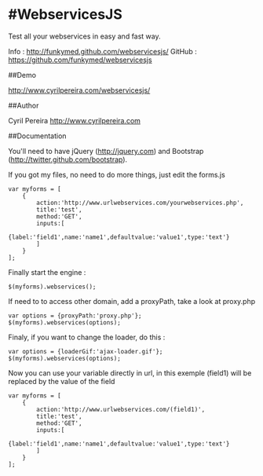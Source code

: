 #WebservicesJS
=============
Test all your webservices in easy and fast way.

Info : http://funkymed.github.com/webservicesjs/
GitHub : https://github.com/funkymed/webservicesjs

##Demo

http://www.cyrilpereira.com/webservicesjs/

##Author

Cyril Pereira http://www.cyrilpereira.com

##Documentation

You'll need to have jQuery (http://jquery.com) and Bootstrap (http://twitter.github.com/bootstrap).

If you got my files, no need to do more things, just edit the forms.js

~~~
var myforms = [
    {
        action:'http://www.urlwebservices.com/yourwebservices.php',
        title:'test',
        method:'GET',
        inputs:[
            {label:'field1',name:'name1',defaultvalue:'value1',type:'text'}
        ]
    }
];
~~~
Finally start the engine :
~~~
$(myforms).webservices();
~~~
If need to to access other domain, add a proxyPath, take a look at proxy.php
~~~
var options = {proxyPath:'proxy.php'};
$(myforms).webservices(options);
~~~
Finaly, if you want to change the loader, do this :
~~~
var options = {loaderGif:'ajax-loader.gif'};
$(myforms).webservices(options);
~~~
Now you can use your variable directly in url, in this exemple (field1) will be replaced by the value of the field
~~~
var myforms = [
    {
        action:'http://www.urlwebservices.com/(field1)',
        title:'test',
        method:'GET',
        inputs:[
            {label:'field1',name:'name1',defaultvalue:'value1',type:'text'}
        ]
    }
];
~~~
